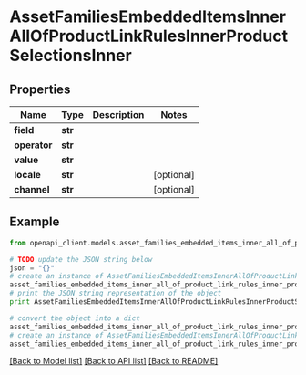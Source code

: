 # AssetFamiliesEmbeddedItemsInnerAllOfProductLinkRulesInnerProductSelectionsInner


## Properties
Name | Type | Description | Notes
------------ | ------------- | ------------- | -------------
**field** | **str** |  | 
**operator** | **str** |  | 
**value** | **str** |  | 
**locale** | **str** |  | [optional] 
**channel** | **str** |  | [optional] 

## Example

```python
from openapi_client.models.asset_families_embedded_items_inner_all_of_product_link_rules_inner_product_selections_inner import AssetFamiliesEmbeddedItemsInnerAllOfProductLinkRulesInnerProductSelectionsInner

# TODO update the JSON string below
json = "{}"
# create an instance of AssetFamiliesEmbeddedItemsInnerAllOfProductLinkRulesInnerProductSelectionsInner from a JSON string
asset_families_embedded_items_inner_all_of_product_link_rules_inner_product_selections_inner_instance = AssetFamiliesEmbeddedItemsInnerAllOfProductLinkRulesInnerProductSelectionsInner.from_json(json)
# print the JSON string representation of the object
print AssetFamiliesEmbeddedItemsInnerAllOfProductLinkRulesInnerProductSelectionsInner.to_json()

# convert the object into a dict
asset_families_embedded_items_inner_all_of_product_link_rules_inner_product_selections_inner_dict = asset_families_embedded_items_inner_all_of_product_link_rules_inner_product_selections_inner_instance.to_dict()
# create an instance of AssetFamiliesEmbeddedItemsInnerAllOfProductLinkRulesInnerProductSelectionsInner from a dict
asset_families_embedded_items_inner_all_of_product_link_rules_inner_product_selections_inner_form_dict = asset_families_embedded_items_inner_all_of_product_link_rules_inner_product_selections_inner.from_dict(asset_families_embedded_items_inner_all_of_product_link_rules_inner_product_selections_inner_dict)
```
[[Back to Model list]](../README.md#documentation-for-models) [[Back to API list]](../README.md#documentation-for-api-endpoints) [[Back to README]](../README.md)


